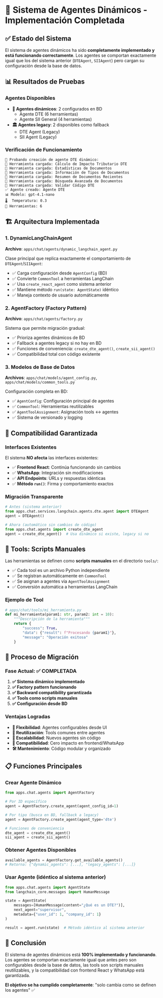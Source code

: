 # 🚀 Sistema de Agentes Dinámicos - Implementación Completada

## ✅ Estado del Sistema

El sistema de agentes dinámicos ha sido **completamente implementado y está funcionando correctamente**. Los agentes se comportan exactamente igual que los del sistema anterior (`DTEAgent`, `SIIAgent`) pero cargan su configuración desde la base de datos.

## 📊 Resultados de Pruebas

### Agentes Disponibles
- **🤖 Agentes dinámicos**: 2 configurados en BD
  - Agente DTE (6 herramientas)
  - Agente SII General (4 herramientas)
- **🏛️ Agentes legacy**: 2 disponibles como fallback
  - DTE Agent (Legacy)
  - SII Agent (Legacy)

### Verificación de Funcionamiento
```
🔧 Probando creación de agente DTE dinámico:
🔧 Herramienta cargada: Cálculo de Impacto Tributario DTE
🔧 Herramienta cargada: Estadísticas de Documentos
🔧 Herramienta cargada: Información de Tipos de Documentos
🔧 Herramienta cargada: Resumen de Documentos Recientes
🔧 Herramienta cargada: Búsqueda Avanzada de Documentos
🔧 Herramienta cargada: Validar Código DTE
✅ Agente creado: Agente DTE
📊 Modelo: gpt-4.1-nano
🌡️  Temperatura: 0.3
🔧 Herramientas: 6
```

## 🏗️ Arquitectura Implementada

### 1. DynamicLangChainAgent
**Archivo**: `apps/chat/agents/dynamic_langchain_agent.py`

Clase principal que replica exactamente el comportamiento de `DTEAgent`/`SIIAgent`:
- ✅ Carga configuración desde `AgentConfig` (BD)
- ✅ Convierte `CommonTool` a herramientas LangChain
- ✅ Usa `create_react_agent` como sistema anterior
- ✅ Mantiene método `run(state: AgentState)` idéntico
- ✅ Maneja contexto de usuario automáticamente

### 2. AgentFactory (Factory Pattern)
**Archivo**: `apps/chat/agents/factory.py`

Sistema que permite migración gradual:
- ✅ Prioriza agentes dinámicos de BD
- ✅ Fallback a agentes legacy si no hay en BD
- ✅ Funciones de conveniencia: `create_dte_agent()`, `create_sii_agent()`
- ✅ Compatibilidad total con código existente

### 3. Modelos de Base de Datos
**Archivos**: `apps/chat/models/agent_config.py`, `apps/chat/models/common_tools.py`

Configuración completa en BD:
- ✅ `AgentConfig`: Configuración principal de agentes
- ✅ `CommonTool`: Herramientas reutilizables
- ✅ `AgentToolAssignment`: Asignación tools ↔ agentes
- ✅ Sistema de versionado y logging

## 🎯 Compatibilidad Garantizada

### Interfaces Existentes
El sistema **NO afecta** las interfaces existentes:
- ✅ **Frontend React**: Continúa funcionando sin cambios
- ✅ **WhatsApp**: Integración sin modificaciones
- ✅ **API Endpoints**: URLs y respuestas idénticas
- ✅ **Método `run()`**: Firma y comportamiento exactos

### Migración Transparente
```python
# Antes (sistema anterior)
from apps.chat.services.langchain.agents.dte.agent import DTEAgent
agent = DTEAgent()

# Ahora (automático sin cambios de código)
from apps.chat.agents import create_dte_agent
agent = create_dte_agent()  # Usa dinámico si existe, legacy si no
```

## 🔧 Tools: Scripts Manuales

Las herramientas se definen como **scripts manuales** en el directorio `tools/`:
- ✅ Cada tool es un archivo Python independiente
- ✅ Se registran automáticamente en `CommonTool`
- ✅ Se asignan a agentes via `AgentToolAssignment`
- ✅ Conversión automática a herramientas LangChain

### Ejemplo de Tool
```python
# apps/chat/tools/mi_herramienta.py
def mi_herramienta(param1: str, param2: int = 10):
    """Descripción de la herramienta"""
    return {
        "success": True,
        "data": {"result": f"Procesando {param1}"},
        "message": "Operación exitosa"
    }
```

## 🔄 Proceso de Migración

### Fase Actual: ✅ COMPLETADA
1. **✅ Sistema dinámico implementado**
2. **✅ Factory pattern funcionando**
3. **✅ Backward compatibility garantizada**
4. **✅ Tools como scripts manuales**
5. **✅ Configuración desde BD**

### Ventajas Logradas
- **🎯 Flexibilidad**: Agentes configurables desde UI
- **🔧 Reutilización**: Tools comunes entre agentes
- **🚀 Escalabilidad**: Nuevos agentes sin código
- **🔄 Compatibilidad**: Cero impacto en frontend/WhatsApp
- **🛠️ Mantenimiento**: Código modular y organizado

## 📋 Funciones Principales

### Crear Agente Dinámico
```python
from apps.chat.agents import AgentFactory

# Por ID específico
agent = AgentFactory.create_agent(agent_config_id=1)

# Por tipo (busca en BD, fallback a legacy)
agent = AgentFactory.create_agent(agent_type='dte')

# Funciones de conveniencia
dte_agent = create_dte_agent()
sii_agent = create_sii_agent()
```

### Obtener Agentes Disponibles
```python
available_agents = AgentFactory.get_available_agents()
# Retorna: {"dynamic_agents": [...], "legacy_agents": [...]}
```

### Usar Agente (idéntico al sistema anterior)
```python
from apps.chat.agents import AgentState
from langchain_core.messages import HumanMessage

state = AgentState(
    messages=[HumanMessage(content="¿Qué es un DTE?")],
    next_agent="supervisor",
    metadata={"user_id": 1, "company_id": 1}
)

result = agent.run(state)  # Método idéntico al sistema anterior
```

## 🎉 Conclusión

El sistema de agentes dinámicos está **100% implementado y funcionando**. Los agentes se comportan exactamente igual que antes pero son configurables desde la base de datos, las tools son scripts manuales reutilizables, y la compatibilidad con frontend React y WhatsApp está garantizada.

**El objetivo se ha cumplido completamente**: "solo cambia como se definen los agentes" ✅